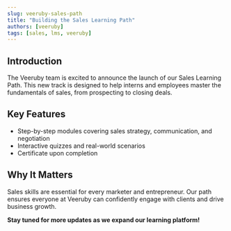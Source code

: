 ```yaml
---
slug: veeruby-sales-path
title: "Building the Sales Learning Path"
authors: [veeruby]
tags: [sales, lms, veeruby]
---
```


## Introduction

The Veeruby team is excited to announce the launch of our Sales Learning Path. This new track is designed to help interns and employees master the fundamentals of sales, from prospecting to closing deals.

## Key Features

- Step-by-step modules covering sales strategy, communication, and negotiation
- Interactive quizzes and real-world scenarios
- Certificate upon completion

## Why It Matters

Sales skills are essential for every marketer and entrepreneur. Our path ensures everyone at Veeruby can confidently engage with clients and drive business growth.

**Stay tuned for more updates as we expand our learning platform!**
